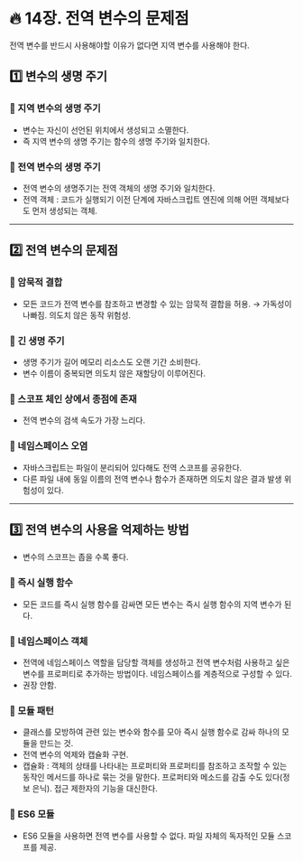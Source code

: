 # :fire: 14장. 전역 변수의 문제점

전역 변수를 반드시 사용해야할 이유가 없다면 지역 변수를 사용해야 한다.

## :one: 변수의 생명 주기

### 📖 지역 변수의 생명 주기

- 변수는 자신이 선언된 위치에서 생성되고 소멸한다.
- 즉 지역 변수의 생명 주기는 함수의 생명 주기와 일치한다.

### 📖 전역 변수의 생명 주기

- 전역 변수의 생명주기는 전역 객체의 생명 주기와 일치한다.
- 전역 객체 : 코드가 실행되기 이전 단계에 자바스크립트 엔진에 의해 어떤 객체보다도 먼저 생성되는 객체.

---

## :two: 전역 변수의 문제점

### 📖 암묵적 결합

- 모든 코드가 전역 변수를 참조하고 변경할 수 있는 암묵적 결합을 허용.
    → 가독성이 나빠짐. 의도치 않은 동작 위험성.

### 📖 긴 생명 주기

- 생명 주기가 길어 메모리 리소스도 오랜 기간 소비한다.
- 변수 이름이 중복되면 의도치 않은 재할당이 이루어진다.


### 📖 스코프 체인 상에서 종점에 존재

- 전역 변수의 검색 속도가 가장 느리다.

### 📖 네임스페이스 오염

- 자바스크립트는 파일이 분리되어 있다해도 전역 스코프를 공유한다.
- 다른 파일 내에 동일 이름의 전역 변수나 함수가 존재하면 의도치 않은 결과 발생 위험성이 있다.

---

## :three: 전역 변수의 사용을 억제하는 방법

- 변수의 스코프는 좁을 수록 좋다.

### 📖 즉시 실행 함수

- 모든 코드를 즉시 실행 함수를 감싸면 모든 변수는 즉시 실행 함수의 지역 변수가 된다.

### 📖 네임스페이스 객체

- 전역에 네임스페이스 역할을 담당할 객체를 생성하고 전역 변수처럼 사용하고 싶은 변수를 프로퍼티로 추가하는 방법이다. 네임스페이스를 계층적으로 구성할 수 있다. 
- 권장 안함.

### 📖 모듈 패턴

- 클래스를 모방하여 관련 있는 변수와 함수를 모아 즉시 실행 함수로 감싸 하나의 모듈을 만드는 것.
- 전역 변수의 억제와 캡슐화 구현.
- 캡슐화 : 객체의 상태를 나타내는 프로퍼티와 프로퍼티를 참조하고 조작할 수 있는 동작인 메서드를 하나로 묶는 것을 말한다. 프로퍼티와 메소드를 감출 수도 있다(정보 은닉). 접근 제한자의 기능을 대신한다.

### 📖 ES6 모듈

- ES6 모듈을 사용하면 전역 변수를 사용할 수 없다. 파일 자체의 독자적인 모듈 스코프를 제공.